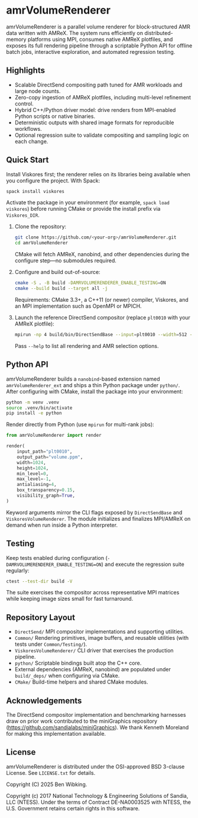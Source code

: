 # amrVolumeRenderer

amrVolumeRenderer is a parallel volume renderer for
block-structured AMR data written with AMReX. The system runs efficiently on
distributed-memory platforms using MPI, consumes native AMReX plotfiles, and
exposes its full rendering pipeline through a scriptable Python API for
offline batch jobs, interactive exploration, and automated regression testing.

## Highlights

- Scalable DirectSend compositing path tuned for AMR workloads and large node counts.
- Zero-copy ingestion of AMReX plotfiles, including multi-level refinement control.
- Hybrid C++/Python driver model: drive renders from MPI-enabled Python scripts or native binaries.
- Deterministic outputs with shared image formats for reproducible workflows.
- Optional regression suite to validate compositing and sampling logic on each change.

## Quick Start

Install Viskores first; the renderer relies on its libraries being available when
you configure the project. With Spack:

```sh
spack install viskores
```

Activate the package in your environment (for example, `spack load viskores`)
before running CMake or provide the install prefix via `Viskores_DIR`.

1. Clone the repository:

   ```sh
   git clone https://github.com/<your-org>/amrVolumeRenderer.git
   cd amrVolumeRenderer
   ```

   CMake will fetch AMReX, nanobind, and other dependencies during the configure step—no submodules required.

2. Configure and build out-of-source:

   ```sh
   cmake -S . -B build -DAMRVOLUMERENDERER_ENABLE_TESTING=ON
   cmake --build build --target all -j
   ```

   Requirements: CMake 3.3+, a C++11 (or newer) compiler, Viskores, and an MPI
   implementation such as OpenMPI or MPICH.

3. Launch the reference DirectSend compositor (replace `plt0010` with your AMReX plotfile):

   ```sh
   mpirun -np 4 build/bin/DirectSendBase --input=plt0010 --width=512 --height=512
   ```

   Pass `--help` to list all rendering and AMR selection options.

## Python API

amrVolumeRenderer builds a `nanobind`-based extension named `amrVolumeRenderer_ext`
and ships a thin Python package under `python/`. After configuring with CMake,
install the package into your environment:

```sh
python -m venv .venv
source .venv/bin/activate
pip install -e python
```

Render directly from Python (use `mpirun` for multi-rank jobs):

```python
from amrVolumeRenderer import render

render(
    input_path="plt0010",
    output_path="volume.ppm",
    width=1024,
    height=1024,
    min_level=0,
    max_level=-1,
    antialiasing=4,
    box_transparency=0.15,
    visibility_graph=True,
)
```

Keyword arguments mirror the CLI flags exposed by `DirectSendBase` and
`ViskoresVolumeRenderer`. The module initializes and finalizes MPI/AMReX on
demand when run inside a Python interpreter.

## Testing

Keep tests enabled during configuration (`-DAMRVOLUMERENDERER_ENABLE_TESTING=ON`)
and execute the regression suite regularly:

```sh
ctest --test-dir build -V
```

The suite exercises the compositor across representative MPI matrices while
keeping image sizes small for fast turnaround.

## Repository Layout

- `DirectSend/` MPI compositor implementations and supporting utilities.
- `Common/` Rendering primitives, image buffers, and reusable utilities (with tests under `Common/Testing/`).
- `ViskoresVolumeRenderer/` CLI driver that exercises the production pipeline.
- `python/` Scriptable bindings built atop the C++ core.
- External dependencies (AMReX, nanobind) are populated under `build/_deps/` when configuring via CMake.
- `CMake/` Build-time helpers and shared CMake modules.

## Acknowledgements

The DirectSend compositor implementation and benchmarking harnesses draw on prior
work contributed to the miniGraphics repository (https://github.com/sandialabs/miniGraphics).
We thank Kenneth Moreland for making this implementation available.

## License

amrVolumeRenderer is distributed under the OSI-approved BSD 3-clause License.
See `LICENSE.txt` for details.

Copyright (C) 2025 Ben Wibking.

Copyright (c) 2017
National Technology & Engineering Solutions of Sandia, LLC (NTESS). Under
the terms of Contract DE-NA0003525 with NTESS, the U.S. Government retains
certain rights in this software.
